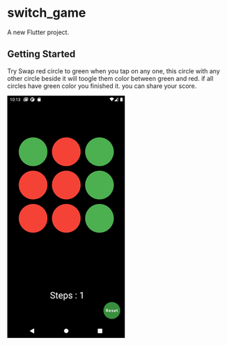 # switch_game

A new Flutter project.

## Getting Started

Try Swap red circle to green
when you tap on any one, this circle with any other circle beside it will toogle them color between green and red.
if all circles have green color you finished it.
you can share your score.

![](Screenshot_1642761821.png)

